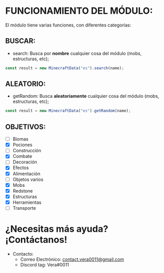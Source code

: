 # **FUNCIONAMIENTO DEL MÓDULO:**
El módulo tiene varias funciones, con diferentes categorías:

## __**BUSCAR**:__
- search: Busca por **nombre** cualquier cosa del módulo (mobs, estructuras, etc);
```js
const result = new MinecraftData("es").search(name);
```

## __**ALEATORIO:**__
- getRandom: Busca **aleatoriamente** cualquier cosa del módulo (mobs, estructuras, etc);
```js
const result = new MinecraftData("es").getRandom(name);
```

## **OBJETIVOS:**
- [ ] Biomas
- [x] Pociones
- [ ] Construcción
- [x] Combate
- [ ] Decoración
- [x] Efectos
- [x] Alimentación
- [ ] Objetos varios
- [x] Mobs
- [x] Redstone
- [x] Estructuras
- [x] Herramientas
- [ ] Transporte

# ¿Necesitas más ayuda? ¡Contáctanos!
- Contacto:
  - Correo Electrónico: contact.vera0011@gmail.com
  - Discord tag: Vera#0011
